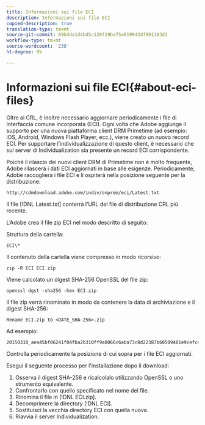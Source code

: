 ```yaml
---
title: Informazioni sui file ECI
description: Informazioni sui file ECI
copied-description: true
translation-type: tm+mt
source-git-commit: 89bdda1d4bd5c126f19ba75a819942df901183d1
workflow-type: tm+mt
source-wordcount: '238'
ht-degree: 0%

---
```



# Informazioni sui file ECI{#about-eci-files}

Oltre ai CRL, è inoltre necessario aggiornare periodicamente i file di Interfaccia comune incorporata (ECI). Ogni volta che Adobe aggiunge il supporto per una nuova piattaforma client DRM Primetime (ad esempio: iOS, Android, Windows Flash Player, ecc.), viene creato un nuovo record ECI. Per supportare l’individualizzazione di questo client, è necessario che sul server di Individualization sia presente un record ECI corrispondente.

Poiché il rilascio dei nuovi client DRM di Primetime non è molto frequente, Adobe rilascerà i dati ECI aggiornati in base alle esigenze. Periodicamente, Adobe raccoglierà i file ECI e li ospiterà nella posizione seguente per la distribuzione:

```
http://cdmdownload.adobe.com/indiv/onprem/eci/Latest.txt
```

Il file [!DNL Latest.txt] conterrà l’URL del file di distribuzione CRL più recente.

L’Adobe crea il file zip ECI nel modo descritto di seguito:

Struttura della cartella:

```
ECI\*
```

Il contenuto della cartella viene compresso in modo ricorsivo:

```
zip -R ECI ECI.zip
```

Viene calcolato un digest SHA-256 OpenSSL del file zip:

```
openssl dgst -sha256 -hex ECI.zip
```

Il file zip verrà rinominato in modo da contenere la data di archiviazione e il digest SHA-256:

```
Rename ECI.zip to <DATE_SHA-256>.zip
```

Ad esempio:

```
20150310_aea45bf06241f04fba2b310ff9a8066c6aba73c8d22387b60509481e9cefc43e.zip
```

Controlla periodicamente la posizione di cui sopra per i file ECI aggiornati.

Esegui il seguente processo per l&#39;installazione dopo il download:

1. Osserva il digest SHA-256 e ricalcolalo utilizzando OpenSSL o uno strumento equivalente.
1. Confrontarlo con quello specificato nel nome del file.
1. Rinomina il file in [!DNL ECI.zip].
1. Decomprimere la directory [!DNL ECI].
1. Sostituisci la vecchia directory ECI con quella nuova.
1. Riavvia il server Individualization.

